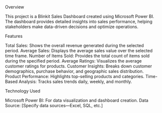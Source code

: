 Overview

This project is a Blinkit Sales Dashboard created using Microsoft Power BI. The dashboard provides detailed insights into sales performance,
helping stakeholders make data-driven decisions and optimize operations.

Features

Total Sales: Shows the overall revenue generated during the selected period.
Average Sales: Displays the average sales value over the selected time frame.
Number of Items Sold: Provides the total count of items sold during the specified period.
Average Ratings: Visualizes the average customer ratings for products.
Customer Insights: Breaks down customer demographics, purchase behavior, and geographic sales distribution.
Product Performance: Highlights top-selling products and categories.
Time-Based Analysis: Tracks sales trends daily, weekly, and monthly.

Technology Used

Microsoft Power BI: For data visualization and dashboard creation.
Data Source: [Specify data sources—Excel, SQL, etc.]
